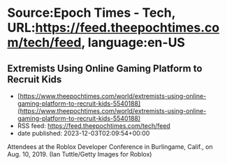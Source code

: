# Source:Epoch Times - Tech, URL:https://feed.theepochtimes.com/tech/feed, language:en-US

## Extremists Using Online Gaming Platform to Recruit Kids
 - [https://www.theepochtimes.com/world/extremists-using-online-gaming-platform-to-recruit-kids-5540188](https://www.theepochtimes.com/world/extremists-using-online-gaming-platform-to-recruit-kids-5540188)
 - RSS feed: https://feed.theepochtimes.com/tech/feed
 - date published: 2023-12-03T02:09:54+00:00

Attendees at the Roblox Developer Conference in Burlingame, Calif., on Aug. 10, 2019. (Ian Tuttle/Getty Images for Roblox)

